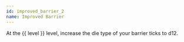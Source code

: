 ```yaml
---
id: improved_barrier_2
name: Improved Barrier
---
```

At the {{ level }} level, increase the die type of your barrier ticks to d12.
